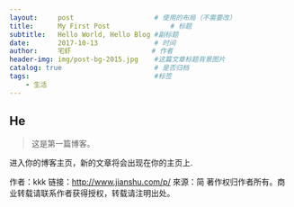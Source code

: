 ```yaml
---
layout:     post                    # 使用的布局（不需要改）
title:      My First Post               # 标题 
subtitle:   Hello World, Hello Blog #副标题
date:       2017-10-13              # 时间
author:     宅虾                    # 作者
header-img: img/post-bg-2015.jpg    #这篇文章标题背景图片
catalog: true                       # 是否归档
tags:                               #标签
    - 生活
---
```


## He
>这是第一篇博客。

进入你的博客主页，新的文章将会出现在你的主页上.

作者：kkk
链接：http://www.jianshu.com/p/
來源：简
著作权归作者所有。商业转载请联系作者获得授权，转载请注明出处。
